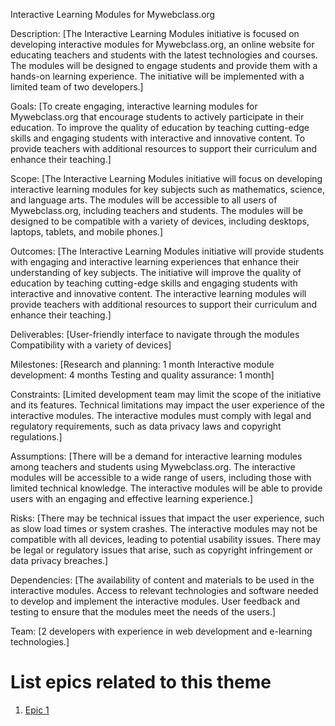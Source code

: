 Interactive Learning Modules for Mywebclass.org

Description: [The Interactive Learning Modules initiative is focused on developing interactive modules for Mywebclass.org, an online website for educating teachers and students with the latest technologies and courses. The modules will be designed to engage students and provide them with a hands-on learning experience. The initiative will be implemented with a limited team of two developers.]

Goals: [To create engaging, interactive learning modules for Mywebclass.org that encourage students to actively participate in their education.
To improve the quality of education by teaching cutting-edge skills and engaging students with interactive and innovative content.
To provide teachers with additional resources to support their curriculum and enhance their teaching.]

Scope: [The Interactive Learning Modules initiative will focus on developing interactive learning modules for key subjects such as mathematics, science, and language arts.
The modules will be accessible to all users of Mywebclass.org, including teachers and students.
The modules will be designed to be compatible with a variety of devices, including desktops, laptops, tablets, and mobile phones.]

Outcomes: [The Interactive Learning Modules initiative will provide students with engaging and interactive learning experiences that enhance their understanding of key subjects.
The initiative will improve the quality of education by teaching cutting-edge skills and engaging students with interactive and innovative content.
The interactive learning modules will provide teachers with additional resources to support their curriculum and enhance their teaching.]

Deliverables: [User-friendly interface to navigate through the modules
Compatibility with a variety of devices]

Milestones: [Research and planning: 1 month
Interactive module development: 4 months
Testing and quality assurance: 1 month]

Constraints: [Limited development team may limit the scope of the initiative and its features.
Technical limitations may impact the user experience of the interactive modules.
The interactive modules must comply with legal and regulatory requirements, such as data privacy laws and copyright regulations.]

Assumptions: [There will be a demand for interactive learning modules among teachers and students using Mywebclass.org.
The interactive modules will be accessible to a wide range of users, including those with limited technical knowledge.
The interactive modules will be able to provide users with an engaging and effective learning experience.]

Risks: [There may be technical issues that impact the user experience, such as slow load times or system crashes.
The interactive modules may not be compatible with all devices, leading to potential usability issues.
There may be legal or regulatory issues that arise, such as copyright infringement or data privacy breaches.]

Dependencies: [The availability of content and materials to be used in the interactive modules.
Access to relevant technologies and software needed to develop and implement the interactive modules.
User feedback and testing to ensure that the modules meet the needs of the users.]

Team: [2 developers with experience in web development and e-learning technologies.]

# List epics related to this theme
1. [Epic 1](https://github.com/Rohan-Parekh/mywebclass-agile-docs/blob/main/documentation/templates/theme/initiatives/initiative_template.md)